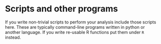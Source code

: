 # Scripts and other programs

If you write non-trivial scripts to perform your analysis include those scripts here.  These are typically command-line programs written in python or another language.  If you write re-usable R functions put them under `R` instead.
